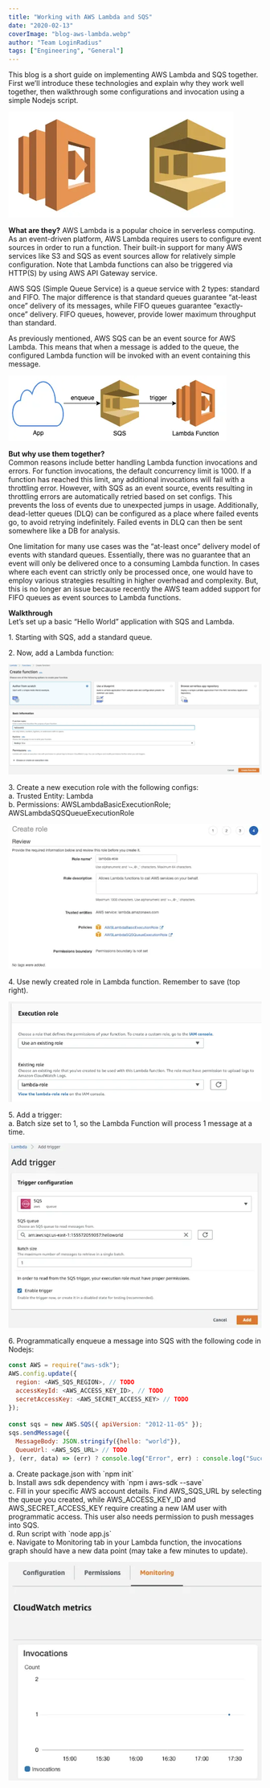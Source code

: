 ```yaml
---
title: "Working with AWS Lambda and SQS"
date: "2020-02-13"
coverImage: "blog-aws-lambda.webp"
author: "Team LoginRadius"
tags: ["Engineering", "General"]
---
```


This blog is a short guide on implementing AWS Lambda and SQS together. First we’ll introduce these technologies and explain why they work well together, then walkthrough some configurations and invocation using a simple Nodejs script.

![](blog-aws-lambda-sqs-1.webp)

**What are they?**
AWS Lambda is a popular choice in serverless computing. As an event-driven platform, AWS Lambda requires users to configure event sources in order to run a function. Their built-in support for many AWS services like S3 and SQS as event sources allow for relatively simple configuration. Note that Lambda functions can also be triggered via HTTP(S) by using AWS API Gateway service.

AWS SQS (Simple Queue Service) is a queue service with 2 types: standard and FIFO. The major difference is that standard queues guarantee “at-least once” delivery of its messages, while FIFO queues guarantee “exactly-once” delivery. FIFO queues, however, provide lower maximum throughput than standard.

As previously mentioned, AWS SQS can be an event source for AWS Lambda. This means that when a message is added to the queue, the configured Lambda function will be invoked with an event containing this message.

![](blog-aws-lambda-sqs-2.webp)

**But why use them together?**  
Common reasons include better handling Lambda function invocations and errors. For function invocations, the default concurrency limit is 1000. If a function has reached this limit, any additional invocations will fail with a throttling error. However, with SQS as an event source, events resulting in throttling errors are automatically retried based on set configs. This prevents the loss of events due to unexpected jumps in usage. Additionally, dead-letter queues (DLQ) can be configured as a place where failed events go, to avoid retrying indefinitely. Failed events in DLQ can then be sent somewhere like a DB for analysis.

One limitation for many use cases was the “at-least once” delivery model of events with standard queues. Essentially, there was no guarantee that an event will only be delivered once to a consuming Lambda function. In cases where each event can strictly only be processed once, one would have to employ various strategies resulting in higher overhead and complexity. But, this is no longer an issue because recently the AWS team added support for FIFO queues as event sources to Lambda functions.

**Walkthrough**  
Let’s set up a basic “Hello World” application with SQS and Lambda.

1\. Starting with SQS, add a standard queue.

2\. Now, add a Lambda function:

![](blog-aws-lambda-sqs-3-1024x447.webp)

3\. Create a new execution role with the following configs:  
a. Trusted Entity: Lambda  
b. Permissions: AWSLambdaBasicExecutionRole; AWSLambdaSQSQueueExecutionRole

![](blog-aws-lambda-sqs-4.webp)

4\. Use newly created role in Lambda function. Remember to save (top right).

![](blog-aws-lambda-sqs-5.webp)

5\. Add a trigger:  
a. Batch size set to 1, so the Lambda Function will process 1 message at a time.

![](blog-aws-lambda-sqs-6.webp)

6\. Programmatically enqueue a message into SQS with the following code in Nodejs:

```javascript
const AWS = require("aws-sdk");
AWS.config.update({
  region: <AWS_SQS_REGION>, // TODO
  accessKeyId: <AWS_ACCESS_KEY_ID>, // TODO
  secretAccessKey: <AWS_SECRET_ACCESS_KEY> // TODO
});

const sqs = new AWS.SQS({ apiVersion: "2012-11-05" });
sqs.sendMessage({
  MessageBody: JSON.stringify({hello: "world"}),
  QueueUrl: <AWS_SQS_URL> // TODO
}, (err, data) => (err) ? console.log("Error", err) : console.log("Success", data.MessageId));
```

a. Create package.json with \`npm init\`  
b. Install aws sdk dependency with \`npm i aws-sdk --save\`  
c. Fill in your specific AWS account details. Find AWS\_SQS\_URL by selecting the queue you created, while AWS\_ACCESS\_KEY\_ID and AWS\_SECRET\_ACCESS\_KEY require creating a new IAM user with programmatic access. This user also needs permission to push messages into SQS.  
d. Run script with \`node app.js\`  
e. Navigate to Monitoring tab in your Lambda function, the invocations graph should have a new data point (may take a few minutes to update).

![](blog-aws-lambda-sqs-7.webp)
